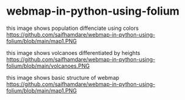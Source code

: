 # webmap-in-python-using-folium
this image shows population diffenciate using colors
https://github.com/saifhamdare/webmap-in-python-using-folium/blob/main/map1.PNG

this image shows volcanoes differentiated by heights
https://github.com/saifhamdare/webmap-in-python-using-folium/blob/main/volcanoes.PNG

this image shows basic structure of webmap
https://github.com/saifhamdare/webmap-in-python-using-folium/blob/main/map1.PNG

